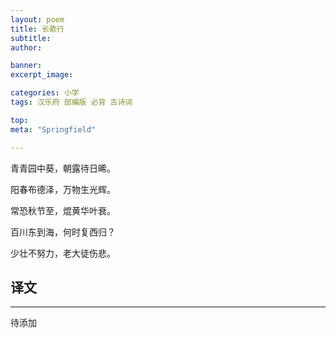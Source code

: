 ```yaml
---
layout: poem
title: 长歌行
subtitle: 
author: 

banner:
excerpt_image: 

categories: 小学
tags: 汉乐府 部编版 必背 古诗词

top: 
meta: "Springfield"

---
```




青青园中葵，朝露待日晞。

阳春布德泽，万物生光辉。

常恐秋节至，焜黄华叶衰。

百川东到海，何时复西归？

少壮不努力，老大徒伤悲。



## 译文

---

待添加